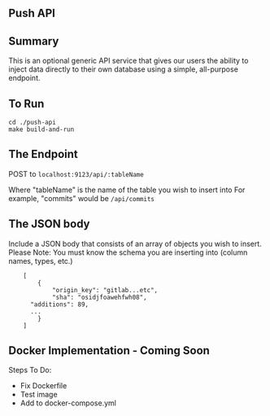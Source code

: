 ## Push API

## Summary

This is an optional generic API service that gives our users the ability to inject data directly to their own database using a simple, all-purpose endpoint.

## To Run

```
cd ./push-api
make build-and-run
```

## The Endpoint

POST to ```localhost:9123/api/:tableName```

Where "tableName" is the name of the table you wish to insert into 
For example, "commits" would be ```/api/commits```

## The JSON body

Include a JSON body that consists of an array of objects you wish to insert.
Please Note: You must know the schema you are inserting into (column names, types, etc.)
```
	[
		{
			"origin_key": "gitlab...etc",
			"sha": "osidjfoawehfwh08",
      "additions": 89,
      ...
		}
	]
```

## Docker Implementation - Coming Soon

Steps To Do:

- Fix Dockerfile
- Test image
- Add to docker-compose.yml


